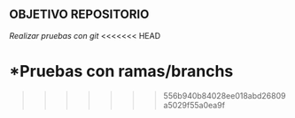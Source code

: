 ## OBJETIVO REPOSITORIO

*Realizar pruebas con git*
<<<<<<< HEAD

*Pruebas con ramas/branchs
=======
>>>>>>> 556b940b84028ee018abd26809a5029f55a0ea9f
